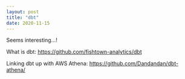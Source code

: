 ```yaml
---
layout: post
title: "dbt"
date: 2020-11-15
---
```


Seems interesting...! 

What is dbt: https://github.com/fishtown-analytics/dbt

Linking dbt up with AWS Athena: https://github.com/Dandandan/dbt-athena/